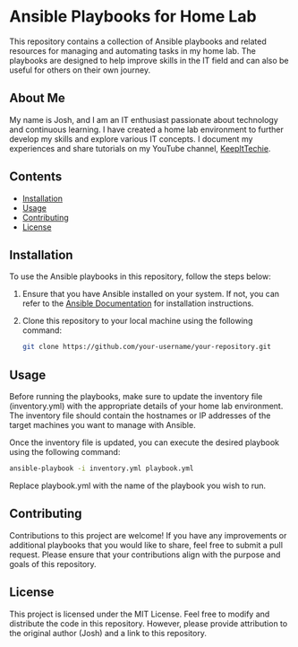 # Ansible Playbooks for Home Lab

This repository contains a collection of Ansible playbooks and related resources for managing and automating tasks in my home lab. The playbooks are designed to help improve skills in the IT field and can also be useful for others on their own journey.

## About Me

My name is Josh, and I am an IT enthusiast passionate about technology and continuous learning. I have created a home lab environment to further develop my skills and explore various IT concepts. I document my experiences and share tutorials on my YouTube channel, [KeepItTechie](https://www.youtube.com/KeepItTechie).

## Contents

- [Installation](#installation)
- [Usage](#usage)
- [Contributing](#contributing)
- [License](#license)

## Installation

To use the Ansible playbooks in this repository, follow the steps below:

1. Ensure that you have Ansible installed on your system. If not, you can refer to the [Ansible Documentation](https://docs.ansible.com/ansible/latest/installation_guide/index.html) for installation instructions.

2. Clone this repository to your local machine using the following command:

   ```bash
   git clone https://github.com/your-username/your-repository.git
   ```
## Usage

Before running the playbooks, make sure to update the inventory file (inventory.yml) with the appropriate details of your home lab environment. The inventory file should contain the hostnames or IP addresses of the target machines you want to manage with Ansible.

Once the inventory file is updated, you can execute the desired playbook using the following command:

  ```bash
  ansible-playbook -i inventory.yml playbook.yml
  ```

Replace playbook.yml with the name of the playbook you wish to run.

## Contributing

Contributions to this project are welcome! If you have any improvements or additional playbooks that you would like to share, feel free to submit a pull request. Please ensure that your contributions align with the purpose and goals of this repository.

## License
This project is licensed under the MIT License. Feel free to modify and distribute the code in this repository. However, please provide attribution to the original author (Josh) and a link to this repository.
